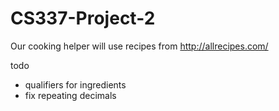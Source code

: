 # CS337-Project-2

Our cooking helper will use recipes from http://allrecipes.com/

todo 
- qualifiers for ingredients 
- fix repeating decimals 